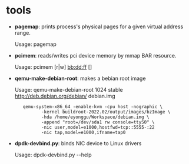 # tools

- **pagemap**: prints process's physical pages for a given virtual address range.

  Usage:  pagemap <pid> <start va> <end va>

- **pcimem**: reads/writes pci device memory by mmap BAR resource.

  Usage:  pcimem [r|w] <bb:dd:ff> <bar> <offset> <width> [<data>]

- **qemu-make-debian-root**: makes a bebian root image

  Usage: qemu-make-debian-root 1024 stable http://deb.debian.org/debian/ debian.img

         qemu-system-x86_64 -enable-kvm -cpu host -nographic \
                -kernel buildroot-2022.02/output/images/bzImage \
                -hda /home/eyonggu/Workspace/debian.img \
                -append "root=/dev/sda1 rw console=ttyS0" \
                -nic user,model=e1000,hostfwd=tcp::5555-:22
                -nic tap,model=e1000,ifname=tap0

- **dpdk-devbind.py**: binds NIC device to Linux drivers

  Usage: dpdk-devbind.py --help

